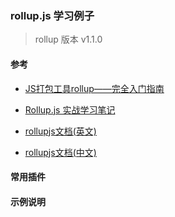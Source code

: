### rollup.js 学习例子

> rollup 版本 v1.1.0

#### 参考

 - [JS打包工具rollup——完全入门指南](https://segmentfault.com/a/1190000010628352#articleHeader16)

 - [Rollup.js 实战学习笔记](https://github.com/chenshenhai/rollupjs-note)

 - [rollupjs文档(英文)](https://rollupjs.org/guide/en)

 - [rollupjs文档(中文)](https://www.rollupjs.com/guide/zh)

 #### 常用插件

 #### 示例说明